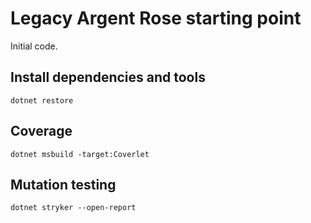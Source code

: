 # Legacy Argent Rose starting point

Initial code.

## Install dependencies and tools

`dotnet restore`

## Coverage

`dotnet msbuild -target:Coverlet`

## Mutation testing

`dotnet stryker --open-report`

